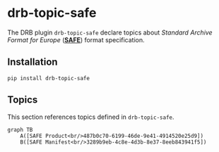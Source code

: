 # drb-topic-safe
The DRB plugin `drb-topic-safe` declare topics about *Standard Archive Format 
for Europe* ([**SAFE**](https://sentinels.copernicus.eu/web/sentinel/user-guides/sentinel-1-sar/data-formats/safe-specification))
format specification.


## Installation
```
pip install drb-topic-safe
```

## Topics
This section references topics defined in `drb-topic-safe`.

```mermaid
graph TB
    A([SAFE Product<br/>487b0c70-6199-46de-9e41-4914520e25d9])
    B([SAFE Manifest<br/>3289b9eb-4c8e-4d3b-8e37-8eeb843941f5])
```


